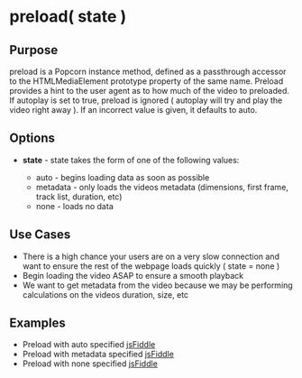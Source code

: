 # preload( state ) #

## Purpose ##

preload is a Popcorn instance method, defined as a passthrough accessor to the HTMLMediaElement prototype property of the same name. Preload provides a hint to the user agent as to how much of the video to preloaded.  If autoplay is set to true, preload is ignored ( autoplay will try and play the video right away ). If an incorrect value is given, it defaults to auto.

## Options ##

* **state** - state takes the form of one of the following values:
  
  * auto - begins loading data as soon as possible
  * metadata - only loads the videos metadata (dimensions, first frame, track list, duration, etc)
  * none - loads no data

## Use Cases ##

* There is a high chance your users are on a very slow connection and want to ensure the rest of the webpage loads quickly ( state = none )
* Begin loading the video ASAP to ensure a smooth playback
* We want to get metadata from the video because we may be performing calculations on the videos duration, size, etc

## Examples ##

* Preload with auto specified [jsFiddle](http://jsfiddle.net/popcornjs/Y32gd/)
* Preload with metadata specified [jsFiddle](http://jsfiddle.net/popcornjs/z7fAF/)
* Preload with none specified [jsFiddle](http://jsfiddle.net/popcornjs/cucwZ/)

